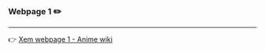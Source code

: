 ### Webpage 1 :pencil2:

---

:point_right: <a href="https://hieupham2000.github.io/Web-Technology-Lab/Lab06-2/exercise2/webpage1">Xem webpage 1 - Anime wiki</a>